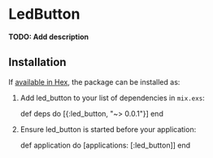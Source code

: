# LedButton

**TODO: Add description**

## Installation

If [available in Hex](https://hex.pm/docs/publish), the package can be installed as:

  1. Add led_button to your list of dependencies in `mix.exs`:

        def deps do
          [{:led_button, "~> 0.0.1"}]
        end

  2. Ensure led_button is started before your application:

        def application do
          [applications: [:led_button]]
        end

